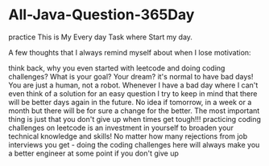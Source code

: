 # All-Java-Question-365Day
practice
This is My Every day Task where Start my day.

A few thoughts that I always remind myself about when I lose motivation:

think back, why you even started with leetcode and doing coding challenges? What is your goal? Your dream?
it's normal to have bad days! You are just a human, not a robot. Whenever I have a bad day where I can't even think of a solution for an easy question I try to keep in mind that there will be better days again in the future. No idea if tomorrow, in a week or a month but there will be for sure a change for the better. The most important thing is just that you don't give up when times get tough!!!
practicing coding challenges on leetcode is an investment in yourself to broaden your technical knowledge and skills! No matter how many rejections from job interviews you get - doing the coding challenges here will always make you a better engineer at some point if you don't give up

